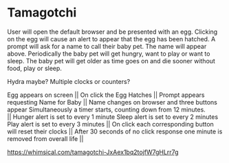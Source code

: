 # Tamagotchi

User will open the default browser and be presented with an egg. Clicking on the egg will cause an alert to appear that the egg has been hatched. A prompt will ask for a name to call their baby pet. The name will appear above. Periodically the baby pet will get hungry, want to play or want to sleep. The baby pet will get older as time goes on and die sooner without food, play or sleep. 

                                    
Hydra maybe?
Multiple clocks or counters?

Egg appears on screen
||
On click the Egg Hatches
||
Prompt appears requesting Name for Baby
||
Name changes on browser and three buttons appear 
Simultaneously a timer starts, counting down from 12 minutes.  
||
Hunger alert is set to every 1 minute
Sleep alert is set to every 2 minutes
Play alert is set to every 3 minutes
||
On click each corresponding button will reset their clocks
||
After 30 seconds of no click response one minute is removed from overall life
||

https://whimsical.com/tamagotchi-JxAex1bq2tojfW7gHLrr7g